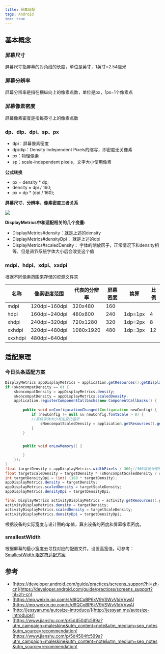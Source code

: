 ```yaml
---
title: 屏幕适配
tags: Android
toc: true
---
```



## 基本概念

### 屏幕尺寸

屏幕尺寸指屏幕的对角线的长度，单位是英寸，1英寸=2.54厘米

### 屏幕分辨率

屏幕分辨率是指在横纵向上的像素点数，单位是px，1px=1个像素点

### 屏幕像素密度

屏幕像素密度是指每英寸上的像素点数


### dp、dip、dpi、sp、px

- dpi：屏幕像素密度
- dp/dip：Density Independent Pixels的缩写，即密度无关像素
- px：物理像素
- sp：scale-independent pixels，文字大小使用像素

**公式转换**

- px = density * dp;
- density = dpi / 160;
- px = dp * (dpi / 160);

**屏幕尺寸、分辨率、像素密度三者关系**

![](./1.png)

**DisplayMetrics中和适配相关的几个变量:**

- DisplayMetrics#density：就是上述的density
- DisplayMetrics#densityDpi： 就是上述的dpi
- DisplayMetrics#scaledDensity： 字体的缩放因子，正常情况下和density相等，但是调节系统字体大小后会改变这个值

### mdpi、hdpi、xdpi、xxdpi

根据不同像素范围来存储的资源文件夹

名称 | 像素密度范围 | 代表的分辨率 | 屏幕密度| 换算 | 比例
---|---|---|---|---|---
mdpi|	120dpi~160dpi|320x480|160|  |
hdpi|	160dpi~240dpi|480x800|240|1dp=1px|4
xhdpi|	240dpi~320dpi|720x1280|320|1dp=2px|8
xxhdpi|	320dpi~480dpi|1080x1920|480|1dp=3px|12
xxxhdpi|	480dpi~640dpi| |  |  |


## 适配原理


### 今日头条适配方案

```java
DisplayMetrics appDisplayMetrics = application.getResources().getDisplayMetrics();
if (sNoncompatDensity == 0) {
    sNoncompatDensity = appDisplayMetrics.density;
    sNoncompatDensity = appDisplayMetrics.scaledDensity;
    application.registerComponentCallbacks(new ComponentCallbacks() {
        
        public void onConfigurationChanged(Configuration newConfig) {
            if (newConfig != null && newConfig.fontScale > 0) {
            //系统字体大小发生变化监听
                sNoncompatScaledDensity = application.getResources().getDisplayMetrics().scaledDensity;
            }
        }

        
        public void onLowMemory() {

        }
    });
}
float targetDensity = appDisplayMetrics.widthPixels / 360;//360指设计图原始dp值
float targetScaleDensity = targetDensity * (sNoncompatScaledDensity / sNoncompatDensity);
int targetDensityDpi = (int) (160 * targetDensity);
appDisplayMetrics.density = targetDensity;
appDisplayMetrics.scaledDensity = targetScaleDensity;
appDisplayMetrics.densityDpi = targetDensityDpi;

final DisplayMetrics activityDisplayMetrics = activity.getResources().getDisplayMetrics();
activityDisplayMetrics.density = targetDensity;
activityDisplayMetrics.scaledDensity = targetScaleDensity;
activityDisplayMetrics.densityDpi = targetDensityDpi;

```

根据设备的实际宽度与设计图的dp值，算出设备的密度和屏幕像素密度。


### smallestWidth

根据屏幕的最小宽度去寻找对应的配置文件，设置高宽值。可参考：[SmallestWidth 限定符适配方案 ](https://juejin.cn/post/6844903681524006925)



## 参考 

- [https://developer.android.com/guide/practices/screens_support?hl=zh-cn](https://developer.android.com/guide/practices/screens_support?hl=zh-cn)
- [https://mp.weixin.qq.com/s/d9QCoBP6kV9VSWvVldVVwA](https://mp.weixin.qq.com/s/d9QCoBP6kV9VSWvVldVVwA)
- [http://jessyan.me/autosize-introduce/](http://jessyan.me/autosize-introduce/)
- [https://www.jianshu.com/p/5d4504fc599a?utm_campaign=maleskine&utm_content=note&utm_medium=seo_notes&utm_source=recommendation](https://www.jianshu.com/p/5d4504fc599a?utm_campaign=maleskine&utm_content=note&utm_medium=seo_notes&utm_source=recommendation)
